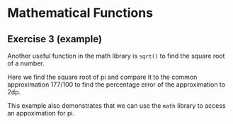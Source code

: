 # Mathematical Functions
## Exercise 3 (example)

Another useful function in the math library is `sqrt()` to find the square root of a number.

Here we find the square root of pi and compare it to the common approximation 177/100 to find the percentage error of the approximation to 2dp.

This example also demonstrates that we can use the `math` library to access an appoximation for pi.



